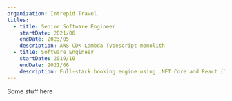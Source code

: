 ```yaml
---
organization: Intrepid Travel
titles:
  - title: Senior Software Engineer
    startDate: 2021/06
    endDate: 2023/05
    description: AWS CDK Lambda Typescript monolith
  - title: Software Engineer
    startDate: 2019/10
    endDate: 2021/06
    description: Full-stack booking engine using .NET Core and React (Typescript).
---
```


Some stuff here
